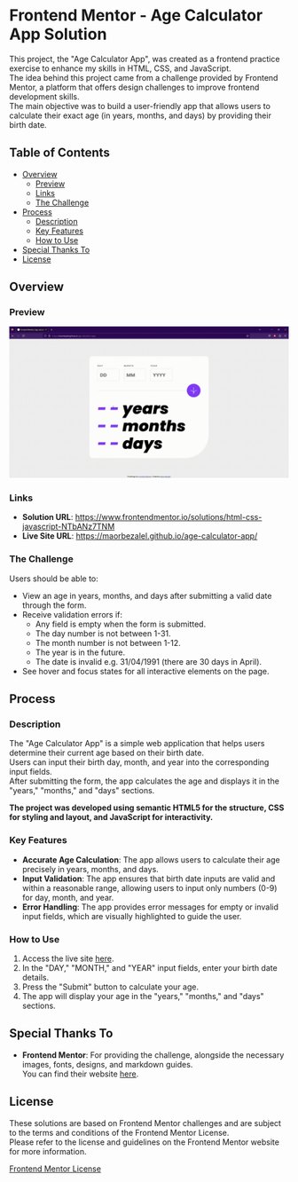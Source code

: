 # Frontend Mentor - Age Calculator App Solution

This project, the "Age Calculator App", was created as a frontend practice exercise to enhance my skills in HTML, CSS, and JavaScript.<br>
The idea behind this project came from a challenge provided by Frontend Mentor, a platform that offers design challenges to improve frontend development skills.<br>
The main objective was to build a user-friendly app that allows users to calculate their exact age (in years, months, and days) by providing their birth date.

## Table of Contents

- [Overview](#overview)
    - [Preview](#preview)
    - [Links](#links)
    - [The Challenge](#the-challenge)
- [Process](#process)
    - [Description](#description)
    - [Key Features](#key-features)
    - [How to Use](#how-to-use)
- [Special Thanks To](#special-thanks-to)
- [License](#license)

## Overview

### Preview

![](assets/gifs/age-calculator-app.gif)

### Links

- **Solution URL**: https://www.frontendmentor.io/solutions/html-css-javascript-NTbANz7TNM
- **Live Site URL**: https://maorbezalel.github.io/age-calculator-app/

### The Challenge

Users should be able to:

- View an age in years, months, and days after submitting a valid date through the form.
- Receive validation errors if:
  - Any field is empty when the form is submitted.
  - The day number is not between 1-31.
  - The month number is not between 1-12.
  - The year is in the future.
  - The date is invalid e.g. 31/04/1991 (there are 30 days in April).
- See hover and focus states for all interactive elements on the page.

## Process

### Description

The "Age Calculator App" is a simple web application that helps users determine their current age based on their birth date.<br>
Users can input their birth day, month, and year into the corresponding input fields.<br>
After submitting the form, the app calculates the age and displays it in the "years," "months," and "days" sections.
 
**The project was developed using semantic HTML5 for the structure, CSS for styling and layout, and JavaScript for interactivity.**


### Key Features

- **Accurate Age Calculation**: The app allows users to calculate their age precisely in years, months, and days.
- **Input Validation**: The app ensures that birth date inputs are valid and within a reasonable range, allowing users to input only numbers (0-9) for day, month, and year.
- **Error Handling**: The app provides error messages for empty or invalid input fields, which are visually highlighted to guide the user.

### How to Use

1. Access the live site [here](https://maorbezalel.github.io/age-calculator-app/).
2. In the "DAY," "MONTH," and "YEAR" input fields, enter your birth date details.
3. Press the "Submit" button to calculate your age.
4. The app will display your age in the "years," "months," and "days" sections.

## Special Thanks To

- **Frontend Mentor**: For providing the challenge, alongside the necessary images, fonts, designs, and markdown guides.<br>
You can find their website [here](https://www.frontendmentor.io/). 

## License

These solutions are based on Frontend Mentor challenges and are subject to the terms and conditions of the Frontend Mentor License.<br>
Please refer to the license and guidelines on the Frontend Mentor website for more information.<br>

[Frontend Mentor License](https://www.frontendmentor.io/license)

